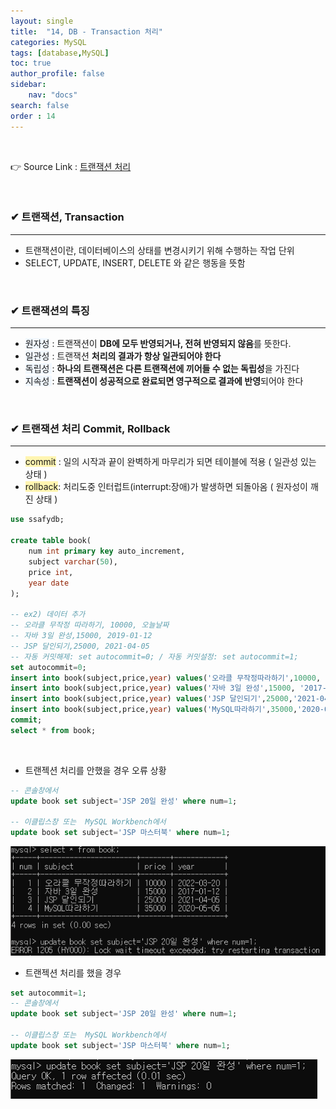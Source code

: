```yaml
---
layout: single
title:  "14, DB - Transaction 처리"
categories: MySQL
tags: [database,MySQL]
toc: true
author_profile: false
sidebar:
    nav: "docs"
search: false
order : 14
---
```


<br>

👉 Source Link : [트랜잭션 처리](https://github.com/Jaehwany/Database/blob/7e2dbfa8930a7e402d17be3c31d67dafd58f0cee/4.%20Transaction/1.%20transaction%20%EC%B2%98%EB%A6%AC.sql)

<br>

### ✔ 트랜잭션, Transaction

------------------------------------------------------------------

- 트랜잭션이란, 데이터베이스의 상태를 변경시키기 위해 수행하는 작업 단위
- SELECT, UPDATE, INSERT, DELETE 와 같은 행동을 뜻함

<br>

### ✔ 트랜잭션의 특징

-----------------------------------------------

- <span style ="background-color:#f1f8ff">원자성</span> : 트랜잭션이 **DB에 모두 반영되거나, 전혀 반영되지 않음**를 뜻한다.
- <span style ="background-color:#f1f8ff">일관성</span> : 트랜잭션 **처리의 결과가 항상 일관되어야 한다**
- <span style ="background-color:#f1f8ff">독립성 </span>: **하나의 트랜잭션은 다른 트랜잭션에 끼어들 수 없는 독립성**을 가진다
- <span style ="background-color:#f1f8ff">지속성 </span>: **트랜잭션이 성공적으로 완료되면 영구적으로 결과에 반영**되어야 한다

<br>

### ✔ 트랜잭션 처리 Commit, Rollback 

------------------------------------------------------------------

- <span style ="background-color:#fff5b1">commit</span> : 일의 시작과 끝이 완벽하게 마무리가 되면 테이블에 적용 ( 일관성 있는 상태 )
- <span style ="background-color:#fff5b1">rollback</span>: 처리도중 인터럽트(interrupt:장애)가 발생하면 되돌아옴 ( 원자성이 깨진 상태 )

``` sql
use ssafydb;

create table book(
	num int primary key auto_increment,
	subject varchar(50),
	price int,
	year date
);

-- ex2) 데이터 추가
-- 오라클 무작정 따라하기, 10000, 오늘날짜
-- 자바 3일 완성,15000, 2019-01-12
-- JSP 달인되기,25000, 2021-04-05
-- 자동 커밋해제: set autocommit=0; / 자동 커밋설정: set autocommit=1;
set autocommit=0;
insert into book(subject,price,year) values('오라클 무작정따라하기',10000, now());
insert into book(subject,price,year) values('자바 3일 완성',15000, '2017-01-12');
insert into book(subject,price,year) values('JSP 달인되기',25000,'2021-04-05');
insert into book(subject,price,year) values('MySQL따라하기',35000,'2020-05-05');
commit;
select * from book;
```

<br>

- 트랜젝션 처리를 안했을 경우 오류 상황

``` sql
-- 콘솔창에서
update book set subject='JSP 20일 완성' where num=1;

-- 이클립스창 또는  MySQL Workbench에서
update book set subject='JSP 마스터북' where num=1;
```



![image-20220320031820402](../../../images/db/2022-03-20-db-transaction/image-20220320031820402.png)

- 트랜젝션 처리를 했을 경우

``` sql
set autocommit=1;
-- 콘솔창에서
update book set subject='JSP 20일 완성' where num=1;

-- 이클립스창 또는  MySQL Workbench에서
update book set subject='JSP 마스터북' where num=1;
```

![image-20220320031940242](../../../images/db/2022-03-20-db-transaction/image-20220320031940242.png)
